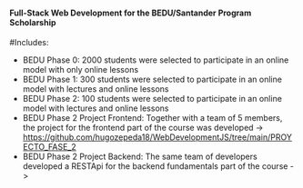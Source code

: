 #### Full-Stack Web Development for the BEDU/Santander Program Scholarship

#Includes:
- BEDU Phase 0: 2000 students were selected to participate in an online model with only online lessons
- BEDU Phase 1: 300 students were selected to participate in an online model with lectures and online lessons
- BEDU Phase 2: 100 students were selected to participate in an online model with lectures and online lessons
- BEDU Phase 2 Project Frontend: Together with a team of 5 members, the project for the frontend part of the course was developed -> https://github.com/hugozepeda18/WebDevelopmentJS/tree/main/PROYECTO_FASE_2
- BEDU Phase 2 Project Backend: The same team of developers developed a RESTApi for the backend fundamentals part of the course -> 

